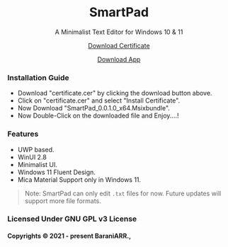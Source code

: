 ﻿<div align="center">
<h1>SmartPad</h1>
<p>A Minimalist Text Editor for Windows 10 & 11</p>
  <a href="https://github.com/BaraniARR/SmartPad/releases/download/v0.0.1_beta_1/SmartPad_Certificate.cer">Download Certificate</a> <p></p>
<a href="https://github.com/BaraniARR/SmartPad/releases/download/v0.0.1_beta_1/SmartPad_0.0.1.0_x64.msixbundle">Download App</a>
</div

##

### Installation Guide
* Download "certificate.cer" by clicking the download button above.
* Click on "certificate.cer" and select "Install Certificate".
* Now Download "SmartPad_0.0.1.0_x64.Msixbundle".
* Now Double-Click on the downloaded file and Enjoy....!

### Features
* UWP based.
* WinUI 2.8
* Minimalist UI.
* Windows 11 Fluent Design.
* Mica Material Support only in Windows 11.

> Note: SmartPad can only edit `.txt` files for now. Future updates will support more file formats.

### Licensed Under GNU GPL v3 License

#### Copyrights © 2021 - present BaraniARR.,
